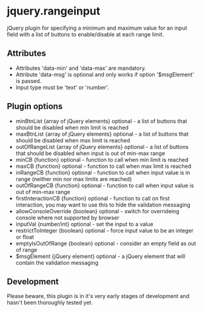 # jquery.rangeinput
jQuery plugin for specifying a minimum and maximum value for an input field with a list of buttons to enable/disable at each range limit.

## Attributes 
- Attributes 'data-min' and 'data-max' are mandatory.
- Attribute 'data-msg' is optional and only works if option '$msgElement' is passed.
- Input type must be 'text' or 'number'.

## Plugin options
- minBtnList {array of jQuery elements} optional - a list of buttons that should be disabled when min limit is reached
- maxBtnList {array of jQuery elements} optional - a list of buttons that should be disabled when max limit is reached
- outOfRangeList {array of jQuery elements} optional - a list of buttons that should be disabled when input is out of min-max range
- minCB {function} optional - function to call when min limit is reached
- maxCB {function} optional - function to call when max limit is reached
- inRangeCB {function} optional - function to call when input value is in range (neither min nor max limits are reached)
- outOfRangeCB {function} optional - function to call when input value is out of min-max range
- firstInteractionCB {function} optional - function to call on first interaction, you may want to use this to hide the validation messaging
- allowConsoleOverride {boolean} optional - switch for overrideing console where not supported by browser
- inputVal {number/int} optional - set the input to a value
- restrictToInteger {boolean} optional - force input value to be an integer or float
- emptyIsOutOfRange {boolean} optional - consider an empty field as out of range
- $msgElement {jQuery element} optional - a jQuery element that will contain the validation messaging

## Development
Please beware, this plugin is in it's very early stages of development and hasn't been thoroughly tested yet.